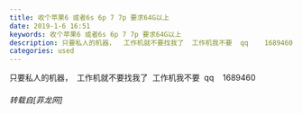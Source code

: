 ```yaml
---
title: 收个苹果6 或者6s 6p 7 7p 要求64G以上
date: 2019-1-6 16:51
keywords: 收个苹果6 或者6s 6p 7 7p 要求64G以上
description: 只要私人的机器，  工作机就不要找我了  工作机我不要  qq    1689460
categories: used
---
```

<td class="t_f" id="postmessage_2626852">

只要私人的机器，  工作机就不要找我了  工作机我不要  qq    1689460</td>
###### 转载自[菲龙网]